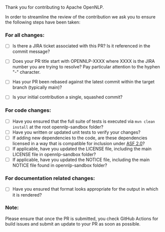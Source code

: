 Thank you for contributing to Apache OpenNLP.

In order to streamline the review of the contribution we ask you
to ensure the following steps have been taken:

### For all changes:
- [ ] Is there a JIRA ticket associated with this PR? Is it referenced 
     in the commit message?

- [ ] Does your PR title start with OPENNLP-XXXX where XXXX is the JIRA number you are trying to resolve? Pay particular attention to the hyphen "-" character.

- [ ] Has your PR been rebased against the latest commit within the target branch (typically main)?

- [ ] Is your initial contribution a single, squashed commit?

### For code changes:
- [ ] Have you ensured that the full suite of tests is executed via `mvn clean install` at the root opennlp-sandbox folder?
- [ ] Have you written or updated unit tests to verify your changes?
- [ ] If adding new dependencies to the code, are these dependencies licensed in a way that is compatible for inclusion under [ASF 2.0](https://www.apache.org/legal/resolved.html#category-a)? 
- [ ] If applicable, have you updated the LICENSE file, including the main LICENSE file in opennlp-sandbox folder?
- [ ] If applicable, have you updated the NOTICE file, including the main NOTICE file found in opennlp-sandbox folder?

### For documentation related changes:
- [ ] Have you ensured that format looks appropriate for the output in which it is rendered?

### Note:
Please ensure that once the PR is submitted, you check GitHub Actions for build issues and submit an update to your PR as soon as possible.
